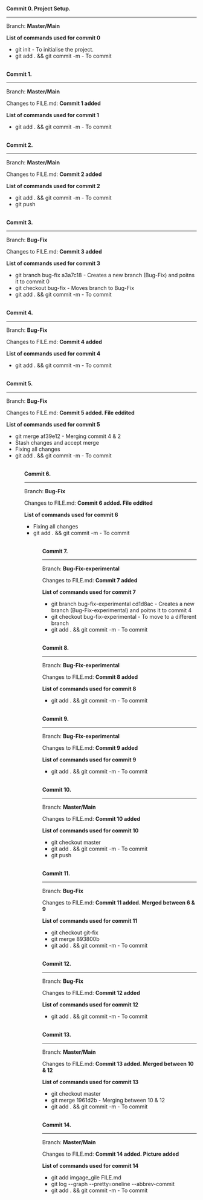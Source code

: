 <!--- This file serves to demonstrate the step taken in the Git Exercise --->

<br><strong> Commit 0. Project Setup.</strong>
<hr>
<p> Branch: <b>Master/Main</b>
<p><b>List of commands used for commit 0</b>
<ul>
  <li>git init - To initialise the project.</li>
  <li>git add . && git commit -m - To commit </li>
</ul>

<br><strong> Commit 1.</strong>
<hr>
<p> Branch: <b>Master/Main</b>
<p> Changes to FILE.md: <b>Commit 1 added</b>
<p><b>List of commands used for commit 1</b>
<ul>
  <li>git add . && git commit -m - To commit </li>
</ul>

<br><strong> Commit 2.</strong>
<hr>
<p> Branch: <b>Master/Main</b>
<p> Changes to FILE.md: <b>Commit 2 added</b>
<p><b>List of commands used for commit 2</b>
<ul>
  <li>git add . && git commit -m - To commit </li>
  <li>git push </li>
</ul>

<br><strong> Commit 3.</strong>
<hr>
<p> Branch: <b>Bug-Fix</b>
<p> Changes to FILE.md: <b>Commit 3 added</b>
<p><b>List of commands used for commit 3</b>
<ul>
  <li>git branch bug-fix a3a7c18  - Creates a new branch (Bug-Fix) and poitns it to commit 0</li>
  <li>git checkout bug-fix - Moves branch to Bug-Fix</li>
  <li>git add . && git commit -m - To commit </li>
</ul>

<br><strong> Commit 4.</strong>
<hr>
<p> Branch: <b>Bug-Fix</b>
<p> Changes to FILE.md: <b>Commit 4 added</b>
<p><b>List of commands used for commit 4</b>
<ul>
  <li>git add . && git commit -m - To commit </li>
</ul>

<br><strong> Commit 5.</strong>
<hr>
<p> Branch: <b>Bug-Fix</b>
<p> Changes to FILE.md: <b>Commit 5 added. File eddited</b>
<p><b>List of commands used for commit 5</b>
<ul>
  <li>git merge af39e12 - Merging commit 4 & 2</li>
  <li>Stash changes and accept merge</li>
  <li>Fixing all changes</li>
  <li>git add . && git commit -m - To commit</li>
<ul>

<br><strong> Commit 6.</strong>
<hr>
<p> Branch: <b>Bug-Fix</b>
<p> Changes to FILE.md: <b>Commit 6 added. File eddited</b>
<p><b>List of commands used for commit 6</b>
<ul>
  <li>Fixing all changes</li>
  <li>git add . && git commit -m - To commit</li>
<ul>

<br><strong> Commit 7.</strong>
<hr>
<p> Branch: <b>Bug-Fix-experimental</b>
<p> Changes to FILE.md: <b>Commit 7 added</b>
<p><b>List of commands used for commit 7</b>
<ul>
  <li>git branch bug-fix-experimental cd1d8ac  - Creates a new branch (Bug-Fix-experimental) and poitns it to commit 4</li>
  <li>git checkout bug-fix-experimental - To move to a different branch</li>
  <li>git add . && git commit -m - To commit </li>
</ul>

<br><strong> Commit 8.</strong>
<hr>
<p> Branch: <b>Bug-Fix-experimental</b>
<p> Changes to FILE.md: <b>Commit 8 added</b>
<p><b>List of commands used for commit 8</b>
<ul>
  <li>git add . && git commit -m - To commit </li>
</ul>

<br><strong> Commit 9.</strong>
<hr>
<p> Branch: <b>Bug-Fix-experimental</b>
<p> Changes to FILE.md: <b>Commit 9 added</b>
<p><b>List of commands used for commit 9</b>
<ul>
  <li>git add . && git commit -m - To commit </li>
</ul>

<br><strong> Commit 10.</strong>
<hr>
<p> Branch: <b>Master/Main</b>
<p> Changes to FILE.md: <b>Commit 10 added</b>
<p><b>List of commands used for commit 10</b>
<ul>
  <li>git checkout master</li>
  <li>git add . && git commit -m - To commit </li>
  <li>git push </li>
</ul>

<br><strong> Commit 11.</strong>
<hr>
<p> Branch: <b>Bug-Fix</b>
<p> Changes to FILE.md: <b>Commit 11 added. Merged between 6 & 9</b>
<p><b>List of commands used for commit 11</b>
<ul>
  <li>git checkout git-fix </li>
  <li>git merge 893800b </li>
  <li>git add . && git commit -m - To commit </li>
</ul>

<br><strong> Commit 12.</strong>
<hr>
<p> Branch: <b>Bug-Fix</b>
<p> Changes to FILE.md: <b>Commit 12 added</b>
<p><b>List of commands used for commit 12</b>
<ul>
  <li>git add . && git commit -m - To commit </li>
</ul>

<br><strong> Commit 13.</strong>
<hr>
<p> Branch: <b>Master/Main</b>
<p> Changes to FILE.md: <b>Commit 13 added. Merged between 10 & 12</b>
<p><b>List of commands used for commit 13</b>
<ul>
  <li>git checkout master </li>
  <li>git merge 1961d2b - Merging between 10 & 12</li>
  <li>git add . && git commit -m - To commit </li>
</ul>


<br><strong> Commit 14.</strong>
<hr>
<p> Branch: <b>Master/Main</b>
<p> Changes to FILE.md: <b>Commit 14 added. Picture added</b>
<p><b>List of commands used for commit 14</b>
<ul>
  <li>git add imgage_gile FILE.md</li>
  <li>git log --graph --pretty=oneline --abbrev-commit</li>
  <li>git add . && git commit -m - To commit </li>
</ul>